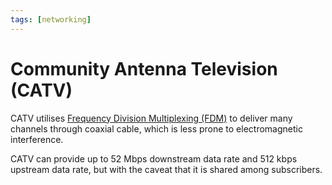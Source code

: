 ```yaml
---
tags: [networking]
---
```


# Community Antenna Television (CATV)

CATV utilises [Frequency Division Multiplexing (FDM)](202209091327.md) to
deliver many channels through coaxial cable, which is less prone to
electromagnetic interference.

CATV can provide up to 52 Mbps downstream data rate and 512 kbps upstream data
rate, but with the caveat that it is shared among subscribers.
